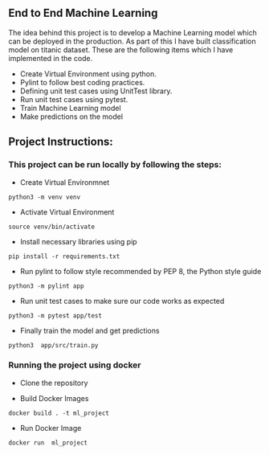 ## End to End Machine Learning

The idea behind this project is to develop a Machine Learning model which can be deployed in the production. As part of this I have built classification model on titanic dataset.
These are the following items which I have implemented in the code.
+ Create Virtual Environment using python.
+ Pylint to follow best coding practices.
+ Defining unit test cases using UnitTest library.
+ Run unit test cases using pytest.
+ Train Machine Learning model
+ Make predictions on the model

## Project Instructions:

### This project can be run locally by following the steps:

+ Create Virtual Environmnet
```
python3 -m venv venv
```
+ Activate Virtual Environment

```
source venv/bin/activate
```
+ Install necessary libraries using pip

```
pip install -r requirements.txt 
```
+ Run pylint to follow style recommended by PEP 8, the Python style guide
```
python3 -m pylint app
```
+ Run unit test cases to make sure our code works as expected
```
python3 -m pytest app/test
```
+ Finally train the model and get predictions
```
python3  app/src/train.py
```

### Running the project using docker  

+ Clone the repository 

+ Build Docker Images
```
docker build . -t ml_project
```
+ Run Docker Image
```
docker run  ml_project
```


